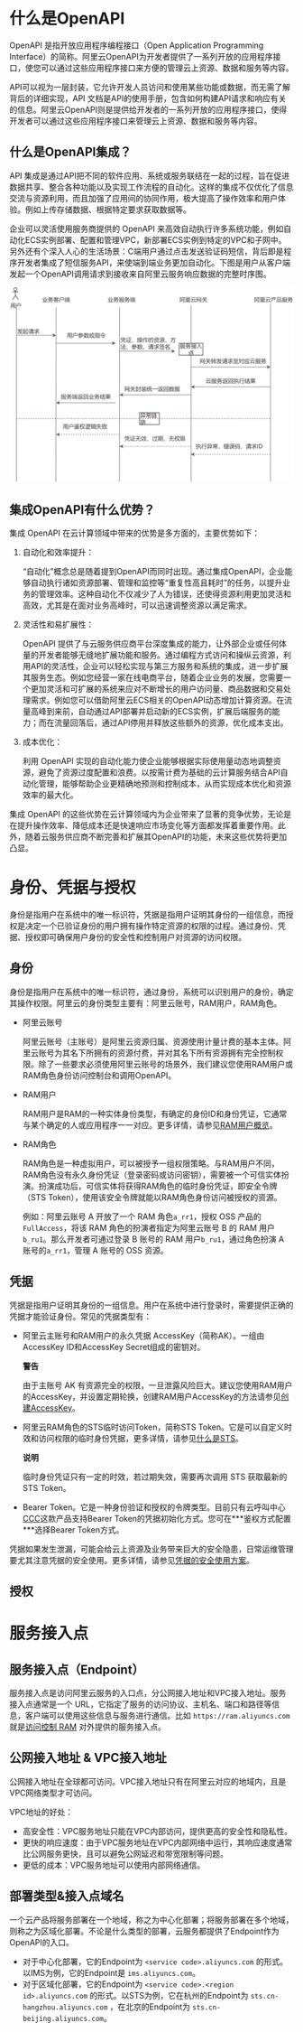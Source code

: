 # 什么是OpenAPI

OpenAPI 是指开放应用程序编程接口（Open Application Programming Interface）的简称。阿里云OpenAPI为开发者提供了一系列开放的应用程序接口，使您可以通过这些应用程序接口来方便的管理云上资源、数据和服务等内容。

API可以视为一层封装，它允许开发人员访问和使用某些功能或数据，而无需了解背后的详细实现，API 文档是API的使用手册，包含如何构建API请求和响应有关的信息。阿里云OpenAPI则是提供给开发者的一系列开放的应用程序接口，使得开发者可以通过这些应用程序接口来管理云上资源、数据和服务等内容。

## 什么是OpenAPI集成？

API 集成是通过API把不同的软件应用、系统或服务联结在一起的过程，旨在促进数据共享、整合各种功能以及实现工作流程的自动化。这样的集成不仅优化了信息交流与资源利用，而且加强了应用间的协同作用，极大提高了操作效率和用户体验。例如上传存储数据、根据特定要求获取数据等。

企业可以灵活使用服务商提供的 OpenAPI 来高效自动执行许多系统功能，例如自动化ECS实例部署、配置和管理VPC，新部署ECS实例到特定的VPC和子网中。另外还有个深入人心的生活场景：C端用户通过点击发送验证码短信，背后即是程序开发者集成了短信服务API，来使端到端业务更加自动化。下图是用户从客户端发起一个OpenAPI调用请求到接收来自阿里云服务响应数据的完整时序图。

![image-20240510104052269](image/image-20240510104052269.png)

## 集成OpenAPI有什么优势？

集成 OpenAPI 在云计算领域中带来的优势是多方面的，主要优势如下：

1. 自动化和效率提升：

   “自动化”概念总是随着提到OpenAPI而同时出现。通过集成OpenAPI，企业能够自动执行诸如资源部署、管理和监控等“重复性高且耗时”的任务，以提升业务的管理效率。这种自动化不仅减少了人为错误，还使得资源利用更加灵活和高效，尤其是在面对业务高峰时，可以迅速调整资源以满足需求。

2. 灵活性和易扩展性：

   OpenAPI 提供了与云服务供应商平台深度集成的能力，让外部企业或任何体量的开发者能够无缝地扩展功能和服务。通过编程方式访问和操纵云资源，利用API的灵活性，企业可以轻松实现与第三方服务和系统的集成，进一步扩展其服务生态。例如您经营一家在线电商平台，随着企业业务的发展，您需要一个更加灵活和可扩展的系统来应对不断增长的用户访问量、商品数据和交易处理需求。例如您可以借助阿里云ECS相关的OpenAPI动态增加计算资源。在流量高峰到来前，自动通过API部署并启动新的ECS实例，扩展后端服务的能力；而在流量回落后，通过API停用并释放这些额外的资源，优化成本支出。

3. 成本优化：

   利用 OpenAPI 实现的自动化能力使企业能够根据实际使用量动态地调整资源，避免了资源过度配置和浪费。以按需计费为基础的云计算服务结合API自动化管理，能够帮助企业更精确地预测和控制成本，从而实现成本优化和资源效率的最大化。

集成 OpenAPI 的这些优势在云计算领域内为企业带来了显著的竞争优势，无论是在提升操作效率、降低成本还是快速响应市场变化等方面都发挥着重要作用。此外，随着云服务供应商不断完善和扩展其OpenAPI的功能，未来这些优势将更加凸显。



# 身份、凭据与授权

身份是指用户在系统中的唯一标识符，凭据是指用户证明其身份的一组信息，而授权是决定一个已验证身份的用户拥有操作特定资源的权限的过程。通过身份、凭据、授权即可确保用户身份的安全性和控制用户对资源的访问权限。

## 身份

身份是指用户在系统中的唯一标识符，通过身份，系统可以识别用户的身份，确定其操作权限。阿里云的身份类型主要有：阿里云账号，RAM用户，RAM角色。

- 阿里云账号

  阿里云账号（主账号）是阿里云资源归属、资源使用计量计费的基本主体。阿里云账号为其名下所拥有的资源付费，并对其名下所有资源拥有完全控制权限。除了一些要求必须使用阿里云账号的场景外，我们建议您使用RAM用户或RAM角色身份访问控制台和调用OpenAPI。

- RAM用户

  RAM用户是RAM的一种实体身份类型，有确定的身份ID和身份凭证，它通常与某个确定的人或应用程序一一对应。更多详情，请参见[RAM用户概览](https://help.aliyun.com/zh/ram/user-guide/overview-of-ram-users)。

- RAM角色

  RAM角色是一种虚拟用户，可以被授予一组权限策略。与RAM用户不同，RAM角色没有永久身份凭证（登录密码或访问密钥），需要被一个可信实体扮演。扮演成功后，可信实体将获得RAM角色的临时身份凭证，即安全令牌（STS Token），使用该安全令牌就能以RAM角色身份访问被授权的资源。

  例如：阿里云账号 A 开放了一个 RAM 角色`a_rr1`，授权 OSS 产品的`FullAccess`，将该 RAM 角色的扮演者指定为阿里云账号 B 的 RAM 用户`b_ru1`。那么开发者可通过登录 B 账号的 RAM 用户`b_ru1`，通过角色扮演 A 账号的`a_rr1`，管理 A 账号的 OSS 资源。


## 凭据

凭据是指用户证明其身份的一组信息。用户在系统中进行登录时，需要提供正确的凭据才能验证身份。常见的凭据类型有：

- 阿里云主账号和RAM用户的永久凭据 AccessKey（简称AK）。一组由AccessKey ID和AccessKey Secret组成的密钥对。

  **警告**

  由于主账号 AK 有资源完全的权限，一旦泄露风险巨大。建议您使用RAM用户的AccessKey，并设置定期轮换，创建RAM用户AccessKey的方法请参见[创建AccessKey](https://help.aliyun.com/zh/ram/user-guide/create-an-accesskey-pair)。

- 阿里云RAM角色的STS临时访问Token，简称STS Token。它是可以自定义时效和访问权限的临时身份凭据，更多详情，请参见[什么是STS](https://help.aliyun.com/zh/ram/product-overview/what-is-sts)。

  **说明**

  临时身份凭证只有一定的时效，若过期失效，需要再次调用 STS 获取最新的 STS Token。

- Bearer Token。它是一种身份验证和授权的令牌类型。目前只有云呼叫中心[CCC](https://api.aliyun.com/api/CCC/2020-07-01/ListPrivilegesOfUser)这款产品支持Bearer Token的凭据初始化方式。您可在***鉴权方式配置\***选择Bearer Token方式。

凭据如果发生泄漏，可能会给云上资源及业务带来巨大的安全隐患，日常运维管理要尤其注意凭据的安全使用。更多详情，请参见[凭据的安全使用方案](https://help.aliyun.com/zh/openapi/accesskey-security-solution)。

## 授权



# 服务接入点

## 服务接入点（Endpoint）

服务接入点是访问阿里云服务的入口点，分公网接入地址和VPC接入地址。服务接入点通常是一个 URL，它指定了服务的访问协议、主机名、端口和路径等信息，客户端可以使用这些信息与服务进行通信。比如 `https://ram.aliyuncs.com`就是[访问控制 RAM](https://help.aliyun.com/zh/ram/product-overview/what-is-ram) 对外提供的服务接入点。

## 公网接入地址 & VPC接入地址

公网接入地址在全球都可访问。VPC接入地址只有在阿里云对应的地域内，且是VPC网络类型才可访问。

VPC地址的好处：

- 高安全性：VPC服务地址只能在VPC内部访问，提供更高的安全性和隐私性。
- 更快的响应速度：由于VPC服务地址在VPC内部网络中运行，其响应速度通常比公网服务更快，且可以避免公网延迟和带宽限制等问题。
- 更低的成本：VPC服务地址可以使用内部网络通信。

## 部署类型&接入点域名

一个云产品将服务部署在一个地域，称之为中心化部署；将服务部署在多个地域，则称之为区域化部署。不论是什么类型的部署，云服务都提供了Endpoint作为OpenAPI的入口。

- 对于中心化部署，它的Endpoint为 `<service code>.aliyuncs.com` 的形式。以IMS为例，它的Endpoint是 `ims.aliyuncs.com`。
- 对于区域化部署，它的Endpoint为 `<service code>.<region id>.aliyuncs.com` 的形式。以STS为例，它在杭州的Endpoint为 `sts.cn-hangzhou.aliyuncs.com` ，在北京的Endpoint为 `sts.cn-beijing.aliyuncs.com`。